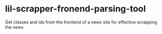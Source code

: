 # lil-scrapper-fronend-parsing-tool
Get classes and ids from the frontend of a news site for effective scrapping the news
